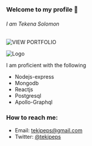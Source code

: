 ### Welcome to my profile 👋

###### I am Tekena Solomon

![VIEW PORTFOLIO](https://tekena-solomon.herokuapp.com/)

![Logo](https://raw.githubusercontent.com/Tekipeps/Tekipeps/master/profileBanner.jpg)

I am proficient with the following

- Nodejs-express
- Mongodb
- Reactjs
- Postgresql
- Apollo-Graphql

### How to reach me:

- Email: tekipeps@gmail.com
- Twitter: [@tekipeps](https://twitter.com/tekipeps)

<!--
**Tekipeps/Tekipeps** is a ✨ _special_ ✨ repository because its `README.md` (this file) appears on your GitHub profile.

Here are some ideas to get you started:

- 🔭 I’m currently working on ...
- 🌱 I’m currently learning ...
- 👯 I’m looking to collaborate on ...
- 🤔 I’m looking for help with ...
- 💬 Ask me about ...
- 📫 How to reach me: ...
- 😄 Pronouns: ...
- ⚡ Fun fact: ...
-->
